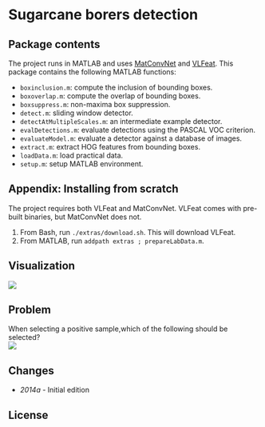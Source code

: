 Sugarcane borers detection 
===================================


Package contents
----------------

The project runs in MATLAB and uses
[MatConvNet](http://www.vlfeat.org/matconvnet) and
[VLFeat](http://www.vlfeat.org). This package contains the following
MATLAB functions:

* `boxinclusion.m`: compute the inclusion of bounding boxes.
* `boxoverlap.m`: compute the overlap of bounding boxes.
* `boxsuppress.m`: non-maxima box suppression.
* `detect.m`: sliding window detector.
* `detectAtMultipleScales.m`: an intermediate example detector.
* `evalDetections.m`: evaluate detections using the PASCAL VOC criterion.
* `evaluateModel.m`: evaluate a detector against a database of images.
* `extract.m`: extract HOG features from bounding boxes.
* `loadData.m`: load practical data.
* `setup.m`: setup MATLAB environment.

Appendix: Installing from scratch
---------------------------------

The project requires both VLFeat and MatConvNet. VLFeat comes with
pre-built binaries, but MatConvNet does not.

1. From Bash, run `./extras/download.sh`. This will download VLFeat.
2. From MATLAB, run `addpath extras ; prepareLabData.m`.  

## Visualization
![](https://github.com/1274085042/Sugarcane_borers_detect/blob/master/visualization/picture1.png)  
## Problem  
When selecting a positive sample,which of the following should be selected?  
![](https://github.com/1274085042/Sugarcane_borers_detect/blob/master/visualization/picture2.png)

Changes
-------

* *2014a* - Initial edition

License
-------
